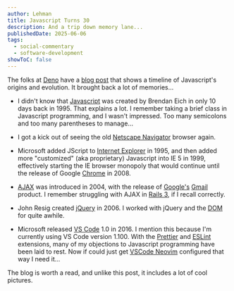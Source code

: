 ```yaml
---
author: Lehman
title: Javascript Turns 30
description: And a trip down memory lane...
publishedDate: 2025-06-06
tags:
  - social-commentary
  - software-development
showToC: false
---
```


The folks at [Deno](https://deno.com/) have a [blog post](https://deno.com/blog/history-of-javascript) that shows a timeline of Javascript's origins and evolution. It brought back a lot of memories...

- I didn't know that [Javascript](https://www.javascript.com/) was created by Brendan Eich in only 10 days back in 1995. That explains a lot. I remember taking a brief class in Javascript programming, and I wasn't impressed. Too many semicolons and too many parentheses to manage...

- I got a kick out of seeing the old [Netscape Navigator](https://en.wikipedia.org/wiki/Netscape_Navigator) browser again.

- Microsoft added JScript to [Internet Explorer](https://en.wikipedia.org/wiki/Internet_Explorer) in 1995, and then added more "customized" (aka proprietary) Javascript into IE 5 in 1999, effectively starting the IE browser monopoly that would continue until the release of Google [Chrome](https://www.google.com/chrome/) in 2008.

- [AJAX](https://www.w3schools.com/js/js_ajax_intro.asp) was introduced in 2004, with the release of [Google's](https://www.google.com/) [Gmail](https://workspace.google.com/intl/en-US/gmail/) product. I remember struggling with AJAX in [Rails 3](https://rubyonrails.org/), if I recall correctly.

- John Resig created [jQuery](https://jquery.com/) in 2006. I worked with jQuery and the [DOM](https://en.wikipedia.org/wiki/Document_Object_Model) for quite awhile.

- Microsoft released [VS Code](https://code.visualstudio.com/) 1.0 in 2016. I mention this because I'm currently using VS Code version 1.100. With the [Prettier](https://marketplace.visualstudio.com/items?itemName=esbenp.prettier-vscode) and [ESLint](https://marketplace.visualstudio.com/items?itemName=dbaeumer.vscode-eslint) extensions, many of my objections to Javascript programming have been laid to rest. Now if could just get [VSCode Neovim](https://marketplace.visualstudio.com/items?itemName=asvetliakov.vscode-neovim) configured that way I need it...

The blog is worth a read, and unlike this post, it includes a lot of cool pictures.

